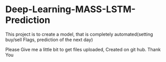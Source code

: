 # Deep-Learning-MASS-LSTM-Prediction
This project is to create a model, that is completely automated(setting buy/sell Flags, prediction of the next day) 

Please Give me a little bit to get files uploaded, Created on git hub. Thank You
